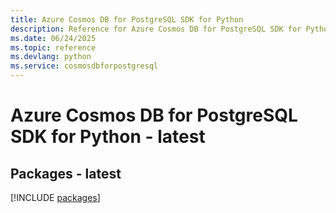 ```yaml
---
title: Azure Cosmos DB for PostgreSQL SDK for Python
description: Reference for Azure Cosmos DB for PostgreSQL SDK for Python
ms.date: 06/24/2025
ms.topic: reference
ms.devlang: python
ms.service: cosmosdbforpostgresql
---
```

# Azure Cosmos DB for PostgreSQL SDK for Python - latest
## Packages - latest
[!INCLUDE [packages](cosmos-db-for-postgresql-index.md)]
